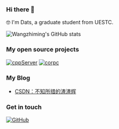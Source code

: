  ### Hi there 👋
 
 🤓 I'm Dats, a graduate student from UESTC.
 
 ![Wangzhiming's GitHub stats](https://github-readme-stats.vercel.app/api?username=GoblinsWang&show_icons=true&theme=tokyonight)

### My open source projects
   [![cppServer](https://github-readme-stats.vercel.app/api/pin?username=GoblinsWang&repo=cppServer&theme=radical)](https://github.com/GoblinsWang/cppServer.git)
   [![corpc](https://github-readme-stats.vercel.app/api/pin?username=GoblinsWang&repo=corpc&theme=radical)]((https://github.com/GoblinsWang/corpc.git))
### My Blog
- [CSDN：不知所措的渣渣辉](https://blog.csdn.net/qq_41950508)

### Get in touch
[![GitHub](https://img.shields.io/badge/GitHub-grey?logo=github)](https://github.com/GoblinsWang)

